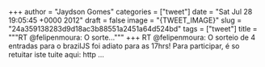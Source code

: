 
+++
author = "Jaydson Gomes"
categories = ["tweet"]
date = "Sat Jul 28 19:05:45 +0000 2012"
draft = false
image = "{TWEET_IMAGE}"
slug = "24a359138283d9d18ac3b88551a2451a64d524bd"
tags = ["tweet"]
title = """RT @felipenmoura: O sorte..."""
+++
RT @felipenmoura: O sorteio de 4 entradas para o brazilJS foi adiato para as 17hrs! Para participar, é so retuitar iste tuite aqui: http ...
